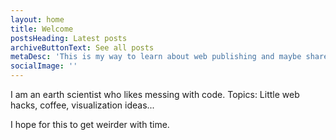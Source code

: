 ```yaml
---
layout: home
title: Welcome
postsHeading: Latest posts
archiveButtonText: See all posts
metaDesc: 'This is my way to learn about web publishing and maybe share something useful at the same time.'
socialImage: ''
---
```


I am an earth scientist who likes messing with code. Topics: Little web hacks, coffee, visualization ideas...

I hope for this to get weirder with time.
